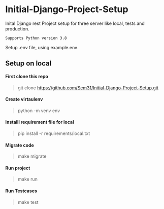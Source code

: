 # Initial-Django-Project-Setup
Inital Django rest Project setup for three server like local, tests and production.

`Supports Python version 3.8` 

Setup .env file, using example.env

## Setup on local
#### First clone this repo
> git clone https://github.com/Sem31/Initial-Django-Project-Setup.git

#### Create virtaulenv
> python -m venv env

#### Instaill requirement file for local
> pip install -r requirements/local.txt

#### Migrate code
> make migrate

#### Run project
> make run

#### Run Testcases
> make test
